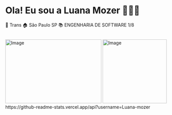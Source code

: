 # Ola! Eu sou a Luana Mozer 🙋🏼‍♀️
🌈 Trans
🏠 São Paulo SP
📚 ENGENHARIA DE SOFTWARE 1/8
<div style="display: inline_block"><br>
  <img width="300" height="200" alt="Image" src="https://github.com/user-attachments/assets/016d0c83-83ea-4eae-9186-a8ab64008998" />
  <img width="200" height="200" alt="Image" src="https://github.com/user-attachments/assets/326ca6e7-b68d-4337-a8cd-56c52da60fae" />
</div>
https://github-readme-stats.vercel.app/api?username=Luana-mozer
